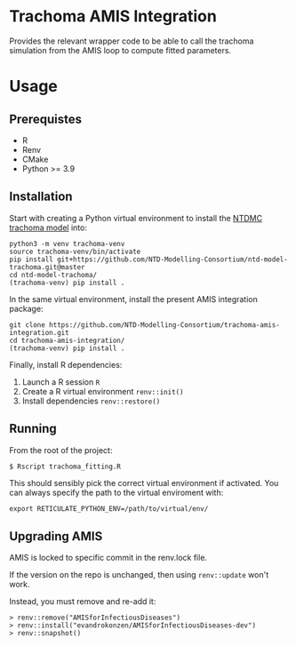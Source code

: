 Trachoma AMIS Integration
=========================

Provides the relevant wrapper code to be able to call the trachoma
simulation from the AMIS loop to compute fitted parameters.

# Usage

## Prerequistes

 * R
 * Renv
 * CMake
 * Python >= 3.9

## Installation

Start with creating a Python virtual environment to install the
[NTDMC trachoma model](https://github.com/NTD-Modelling-Consortium/ntd-model-trachoma) into:

```shell
python3 -m venv trachoma-venv
source trachoma-venv/bin/activate
pip install git+https://github.com/NTD-Modelling-Consortium/ntd-model-trachoma.git@master
cd ntd-model-trachoma/
(trachoma-venv) pip install .
```
In the same virtual environment, install the present AMIS integration
package:

```shell
git clone https://github.com/NTD-Modelling-Consortium/trachoma-amis-integration.git
cd trachoma-amis-integration/
(trachoma-venv) pip install .
```

Finally, install R dependencies:

1. Launch a R session `R`
2. Create a R virtual environment `renv::init()`
3. Install dependencies `renv::restore()`

## Running

From the root of the project:

```bash
$ Rscript trachoma_fitting.R
```

This should sensibly pick the correct virtual environment if activated.
You can always specify the path to the virtual enviroment with:

```
export RETICULATE_PYTHON_ENV=/path/to/virtual/env/
```

## Upgrading AMIS

AMIS is locked to specific commit in the renv.lock file.

If the version on the repo is unchanged, then using `renv::update` won't work.

Instead, you must remove and re-add it:

```
> renv::remove("AMISforInfectiousDiseases")
> renv::install("evandrokonzen/AMISforInfectiousDiseases-dev")
> renv::snapshot()
```